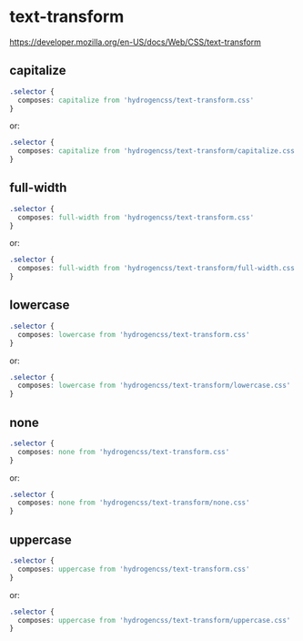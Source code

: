 # text-transform

https://developer.mozilla.org/en-US/docs/Web/CSS/text-transform

## capitalize
```css
.selector {
  composes: capitalize from 'hydrogencss/text-transform.css'
}
```

or:
```css
.selector {
  composes: capitalize from 'hydrogencss/text-transform/capitalize.css'
}
```

## full-width
```css
.selector {
  composes: full-width from 'hydrogencss/text-transform.css'
}
```

or:
```css
.selector {
  composes: full-width from 'hydrogencss/text-transform/full-width.css'
}
```

## lowercase
```css
.selector {
  composes: lowercase from 'hydrogencss/text-transform.css'
}
```

or:
```css
.selector {
  composes: lowercase from 'hydrogencss/text-transform/lowercase.css'
}
```

## none
```css
.selector {
  composes: none from 'hydrogencss/text-transform.css'
}
```

or:
```css
.selector {
  composes: none from 'hydrogencss/text-transform/none.css'
}
```

## uppercase
```css
.selector {
  composes: uppercase from 'hydrogencss/text-transform.css'
}
```

or:
```css
.selector {
  composes: uppercase from 'hydrogencss/text-transform/uppercase.css'
}
```

